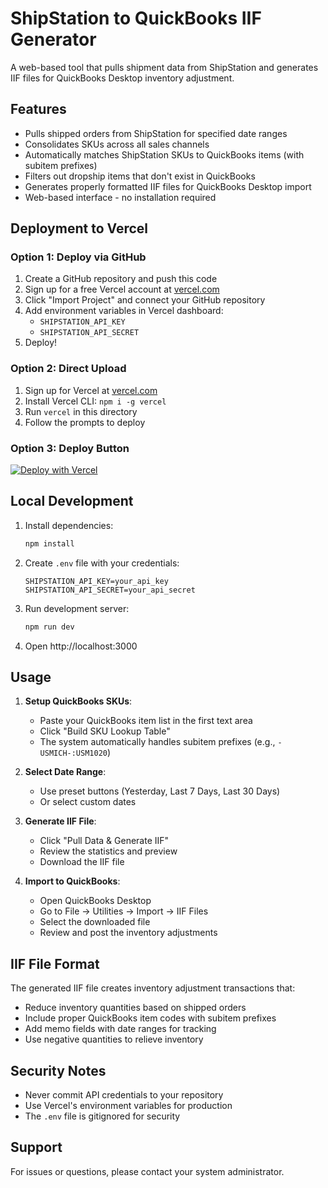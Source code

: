 # ShipStation to QuickBooks IIF Generator

A web-based tool that pulls shipment data from ShipStation and generates IIF files for QuickBooks Desktop inventory adjustment.

## Features

- Pulls shipped orders from ShipStation for specified date ranges
- Consolidates SKUs across all sales channels
- Automatically matches ShipStation SKUs to QuickBooks items (with subitem prefixes)
- Filters out dropship items that don't exist in QuickBooks
- Generates properly formatted IIF files for QuickBooks Desktop import
- Web-based interface - no installation required

## Deployment to Vercel

### Option 1: Deploy via GitHub

1. Create a GitHub repository and push this code
2. Sign up for a free Vercel account at [vercel.com](https://vercel.com)
3. Click "Import Project" and connect your GitHub repository
4. Add environment variables in Vercel dashboard:
   - `SHIPSTATION_API_KEY`
   - `SHIPSTATION_API_SECRET`
5. Deploy!

### Option 2: Direct Upload

1. Sign up for Vercel at [vercel.com](https://vercel.com)
2. Install Vercel CLI: `npm i -g vercel`
3. Run `vercel` in this directory
4. Follow the prompts to deploy

### Option 3: Deploy Button

[![Deploy with Vercel](https://vercel.com/button)](https://vercel.com/new/clone?repository-url=https://github.com/yourusername/shipstation-quickbooks-sync)

## Local Development

1. Install dependencies:
   ```bash
   npm install
   ```

2. Create `.env` file with your credentials:
   ```
   SHIPSTATION_API_KEY=your_api_key
   SHIPSTATION_API_SECRET=your_api_secret
   ```

3. Run development server:
   ```bash
   npm run dev
   ```

4. Open http://localhost:3000

## Usage

1. **Setup QuickBooks SKUs**:
   - Paste your QuickBooks item list in the first text area
   - Click "Build SKU Lookup Table"
   - The system automatically handles subitem prefixes (e.g., `-USMICH-:USM1020`)

2. **Select Date Range**:
   - Use preset buttons (Yesterday, Last 7 Days, Last 30 Days)
   - Or select custom dates

3. **Generate IIF File**:
   - Click "Pull Data & Generate IIF"
   - Review the statistics and preview
   - Download the IIF file

4. **Import to QuickBooks**:
   - Open QuickBooks Desktop
   - Go to File → Utilities → Import → IIF Files
   - Select the downloaded file
   - Review and post the inventory adjustments

## IIF File Format

The generated IIF file creates inventory adjustment transactions that:
- Reduce inventory quantities based on shipped orders
- Include proper QuickBooks item codes with subitem prefixes
- Add memo fields with date ranges for tracking
- Use negative quantities to relieve inventory

## Security Notes

- Never commit API credentials to your repository
- Use Vercel's environment variables for production
- The `.env` file is gitignored for security

## Support

For issues or questions, please contact your system administrator.